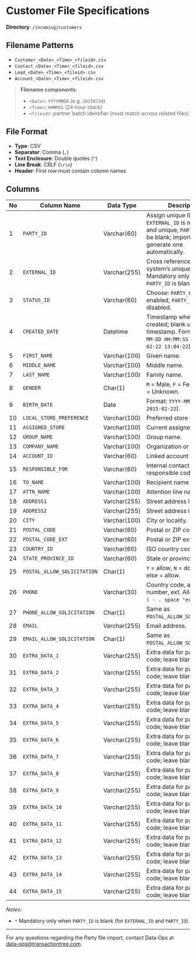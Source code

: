 # Customer File Specifications

**Directory**: `/incoming/customers`

## Filename Patterns

* `Customer_<Date>_<Time>_<fileid>.csv`
* `Contact_<Date>_<Time>_<fileid>.csv`
* `Lead_<Date>_<Time>_<fileid>.csv`
* `Account_<Date>_<Time>_<fileid>.csv`

> **Filename components**:
>
> * `<Date>`: `YYYYMMDD` (e.g. `20250724`)
> * `<Time>`: `HHMMSS` (24‑hour clock)
> * `<fileid>`: partner batch identifier (must match across related files)

## File Format

* **Type**: CSV
* **Separator**: Comma (`,`)
* **Text Enclosure**: Double quotes (`"`)
* **Line Break**: CRLF (`\r\n`)
* **Header**: First row must contain column names

## Columns

| No | Column Name                 | Data Type    | Description                                                                                                                  | Customer | Contact | Lead | Account |
| -- | --------------------------- | ------------ | ---------------------------------------------------------------------------------------------------------------------------- | :------: | :-----: | :--: | :-----: |
| 1  | `PARTY_ID`                  | Varchar(60)  | Assign unique ID. If `EXTERNAL_ID` is mandatory and unique, `PARTY_ID` can be blank; import will generate one automatically. |    Y\*   |   Y\*   |  Y\* |   Y\*   |
| 2  | `EXTERNAL_ID`               | Varchar(255) | Cross reference to external system’s unique ID. Mandatory only when `PARTY_ID` is blank.                                     |    Y\*   |   Y\*   |  Y\* |   Y\*   |
| 3  | `STATUS_ID`                 | Varchar(60)  | Choose: `PARTY_ENABLED` = enabled, `PARTY_DISABLED` = disabled.                                                              |     Y    |    Y    |   Y  |    Y    |
| 4  | `CREATED_DATE`              | Datetime     | Timestamp when party is created; blank uses import timestamp. Format: `YYYY-MM-DD HH:MM:SS` (e.g. `2015-02-22 13:04:22`).    |          |         |      |         |
| 5  | `FIRST_NAME`                | Varchar(100) | Given name.                                                                                                                  |    N/A   |   N/A   |  N/A |   N/A   |
| 6  | `MIDDLE_NAME`               | Varchar(100) | Middle name.                                                                                                                 |    N/A   |   N/A   |  N/A |   N/A   |
| 7  | `LAST_NAME`                 | Varchar(100) | Family name.                                                                                                                 |    N/A   |   N/A   |  N/A |   N/A   |
| 8  | `GENDER`                    | Char(1)      | `M` = Male, `F` = Female, Blank = Unknown.                                                                                   |    N/A   |   N/A   |  N/A |   N/A   |
| 9  | `BIRTH_DATE`                | Date         | Format: `YYYY-MM-DD` (e.g. `2015-02-22`).                                                                                    |    N/A   |   N/A   |  N/A |   N/A   |
| 10 | `LOCAL_STORE_PREFERENCE`    | Varchar(100) | Preferred store code.                                                                                                        |    N/A   |   N/A   |  N/A |   N/A   |
| 11 | `ASSIGNED_STORE`            | Varchar(100) | Current assigned store.                                                                                                      |    N/A   |   N/A   |  N/A |   N/A   |
| 12 | `GROUP_NAME`                | Varchar(100) | Group name.                                                                                                                  |    N/A   |   N/A   |  N/A |    Y    |
| 13 | `COMPANY_NAME`              | Varchar(100) | Organization or employer.                                                                                                    |          |         |      |    Y    |
| 14 | `ACCOUNT_ID`                | Varchar(60)  | Linked account ID.                                                                                                           |    N/A   |   N/A   |  N/A |   N/A   |
| 15 | `RESPONSIBLE_FOR`           | Varchar(60)  | Internal contact responsible code.                                                                                           |          |         |      |         |
| 16 | `TO_NAME`                   | Varchar(100) | Recipient name for mailing.                                                                                                  |          |         |      |         |
| 17 | `ATTN_NAME`                 | Varchar(100) | Attention line name.                                                                                                         |          |         |      |         |
| 18 | `ADDRESS1`                  | Varchar(255) | Street address line 1.                                                                                                       |          |         |      |         |
| 19 | `ADDRESS2`                  | Varchar(255) | Street address line 2.                                                                                                       |          |         |      |         |
| 20 | `CITY`                      | Varchar(100) | City or locality.                                                                                                            |          |         |      |         |
| 21 | `POSTAL_CODE`               | Varchar(60)  | Postal or ZIP code.                                                                                                          |          |         |      |         |
| 22 | `POSTAL_CODE_EXT`           | Varchar(60)  | Postal or ZIP extension.                                                                                                     |          |         |      |         |
| 23 | `COUNTRY_ID`                | Varchar(60)  | ISO country code.                                                                                                            |          |         |      |         |
| 24 | `STATE_PROVINCE_ID`         | Varchar(60)  | State or province code.                                                                                                      |          |         |      |         |
| 25 | `POSTAL_ALLOW_SOLICITATION` | Char(1)      | `Y` = allow, `N` = don’t allow; else = allow.                                                                                |          |         |      |         |
| 26 | `PHONE`                     | Varchar(30)  | Country code, area code, number, ext. Allowed: `# + ( ) - . space "ext" "x"`.                                                |          |         |      |         |
| 27 | `PHONE_ALLOW_SOLICITATION`  | Char(1)      | Same as `POSTAL_ALLOW_SOLICITATION`.                                                                                         |          |         |      |         |
| 28 | `EMAIL`                     | Varchar(255) | Email address.                                                                                                               |          |         |      |         |
| 29 | `EMAIL_ALLOW_SOLICITATION`  | Char(1)      | Same as `POSTAL_ALLOW_SOLICITATION`.                                                                                         |          |         |      |         |
| 30 | `EXTRA_DATA_1`              | Varchar(255) | Extra data for paid custom code; leave blank.                                                                                |          |         |      |         |
| 31 | `EXTRA_DATA_2`              | Varchar(255) | Extra data for paid custom code; leave blank.                                                                                |          |         |      |         |
| 32 | `EXTRA_DATA_3`              | Varchar(255) | Extra data for paid custom code; leave blank.                                                                                |          |         |      |         |
| 33 | `EXTRA_DATA_4`              | Varchar(255) | Extra data for paid custom code; leave blank.                                                                                |          |         |      |         |
| 34 | `EXTRA_DATA_5`              | Varchar(255) | Extra data for paid custom code; leave blank.                                                                                |          |         |      |         |
| 35 | `EXTRA_DATA_6`              | Varchar(255) | Extra data for paid custom code; leave blank.                                                                                |          |         |      |         |
| 36 | `EXTRA_DATA_7`              | Varchar(255) | Extra data for paid custom code; leave blank.                                                                                |          |         |      |         |
| 37 | `EXTRA_DATA_8`              | Varchar(255) | Extra data for paid custom code; leave blank.                                                                                |          |         |      |         |
| 38 | `EXTRA_DATA_9`              | Varchar(255) | Extra data for paid custom code; leave blank.                                                                                |          |         |      |         |
| 39 | `EXTRA_DATA_10`             | Varchar(255) | Extra data for paid custom code; leave blank.                                                                                |          |         |      |         |
| 40 | `EXTRA_DATA_11`             | Varchar(255) | Extra data for paid custom code; leave blank.                                                                                |          |         |      |         |
| 41 | `EXTRA_DATA_12`             | Varchar(255) | Extra data for paid custom code; leave blank.                                                                                |          |         |      |         |
| 42 | `EXTRA_DATA_13`             | Varchar(255) | Extra data for paid custom code; leave blank.                                                                                |          |         |      |         |
| 43 | `EXTRA_DATA_14`             | Varchar(255) | Extra data for paid custom code; leave blank.                                                                                |          |         |      |         |
| 44 | `EXTRA_DATA_15`             | Varchar(255) | Extra data for paid custom code; leave blank.                                                                                |          |         |      |         |

*Notes:*

* `*` Mandatory only when `PARTY_ID` is blank (for `EXTERNAL_ID` and `PARTY_ID`).

---

For any questions regarding the Party file import, contact Data‑Ops at [data‑ops@transactiontree.com](mailto:data‑ops@transactiontree.com).
